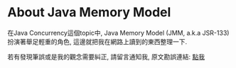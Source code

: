 # About Java Memory Model

在Java Concurrency這個topic中, Java Memory Model \(JMM, a.k.a JSR-133\)扮演著舉足輕重的角色, 這邊就把我在網路上讀到的東西整理一下.

若有發現筆誤或是我的觀念需要糾正, 請留言通知我, 原文勘誤連結: [點我](https://www.gitbook.com/book/yotsuba1022/about-java-memory-model-jmm-a-k-a-jsr-133/details)

